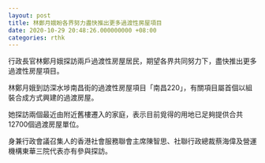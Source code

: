 ```yaml
---
layout: post
title: 林鄭月娥盼各界努力盡快推出更多過渡性房屋項目
date: 2020-10-29 20:48:26.000000000 +08:00
categories: rthk
---
```


行政長官林鄭月娥探訪兩戶過渡性房屋居民，期望各界共同努力下，盡快推出更多過渡性房屋項目。

林鄭月娥到訪深水埗南昌街的過渡性房屋項目「南昌220」，有關項目屬首個以組裝合成方式興建的過渡房屋。

她探訪兩個最近由附近舊樓遷入的家庭，表示目前覓得的用地已足夠提供合共12700個過渡房屋單位。

身兼行政會議召集人的香港社會服務聯會主席陳智思、社聯行政總裁蔡海偉及營運機構東華三院代表亦有參與探訪。
　　　
